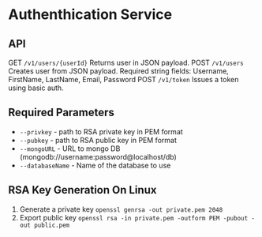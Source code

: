 # Authenthication Service

## API

GET `/v1/users/{userId}` Returns user in JSON payload.
POST `/v1/users` Creates user from JSON payload. Required string fields: Username, FirstName, LastName, Email, Password
POST `/v1/token` Issues a token using basic auth.

## Required Parameters

* `--privkey` - path to RSA private key in PEM format
* `--pubkey` - path to RSA public key in PEM format
* `--mongoURL` - URL to mongo DB (mongodb://username:password@localhost/db)
* `--databaseName` - Name of the database to use

## RSA Key Generation On Linux

1. Generate a private key `openssl genrsa -out private.pem 2048`
2. Export public key `openssl rsa -in private.pem -outform PEM -pubout -out public.pem`